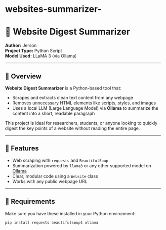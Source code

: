 # websites-summarizer-
# 🧠 Website Digest Summarizer

**Author:** Jerson  
**Project Type:** Python Script  
**Model Used:** LLaMA 3 (via Ollama)

---

## 📌 Overview

**Website Digest Summarizer** is a Python-based tool that:

- Scrapes and extracts clean text content from any webpage
- Removes unnecessary HTML elements like scripts, styles, and images
- Uses a local LLM (Large Language Model) via **Ollama** to summarize the content into a short, readable paragraph

This project is ideal for researchers, students, or anyone looking to quickly digest the key points of a website without reading the entire page.

---

## 🚀 Features

- Web scraping with `requests` and `BeautifulSoup`
- Summarization powered by `llama3` or any other supported model on [Ollama](https://ollama.com)
- Clear, modular code using a `Website` class
- Works with any public webpage URL

---

## 🔧 Requirements

Make sure you have these installed in your Python environment:

```bash
pip install requests beautifulsoup4 ollama
